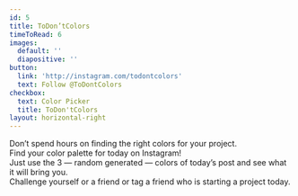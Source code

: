 ```yaml
---
id: 5
title: ToDon’tColors
timeToRead: 6
images:
  default: ''
  diapositive: ''
button:
  link: 'http://instagram.com/todontcolors'
  text: Follow @ToDontColors
checkbox:
  text: Color Picker
  title: ToDon'tColors
layout: horizontal-right
---
```

Don’t spend hours on finding the right colors for your project. \
Find your color palette for today on Instagram! \
Just use the 3 — random generated — colors of today’s post and see what it will bring you. \
Challenge yourself or a friend or tag a friend who is starting a project today.
